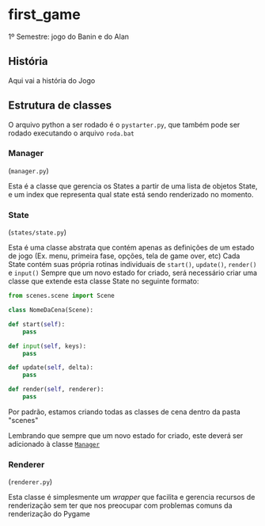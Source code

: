 # first_game
1º Semestre: jogo do Banin e do Alan


## História

Aqui vai a história do Jogo

## Estrutura de classes

O arquivo python a ser rodado é o ```pystarter.py```, que também pode ser rodado executando o arquivo ```roda.bat```

### Manager
(```manager.py```)

Esta é a classe que gerencia os States a partir de uma lista de objetos State, e um index que representa qual state está sendo renderizado no momento.
	
### State
(```states/state.py```)

Esta é uma classe abstrata que contém apenas as definições de um estado de jogo (Ex. menu, primeira fase, opções, tela de game over, etc)
Cada State contém suas própria rotinas individuais de ```start()```, ```update()```, ```render()``` e ```input()```
Sempre que um novo estado for criado, será necessário criar uma classe que extende esta classe State no seguinte formato:
	
```python
from scenes.scene import Scene

class NomeDaCena(Scene):

def start(self):
    pass

def input(self, keys):
    pass

def update(self, delta):
    pass

def render(self, renderer):
    pass
````
	
Por padrão, estamos criando todas as classes de cena dentro da pasta "scenes"
	
Lembrando que sempre que um novo estado for criado, este deverá ser adicionado à classe [```Manager```](https://github.com/gusta-el/first_game#Manager)
	
### Renderer
(```renderer.py```)

Esta classe é simplesmente um _wrapper_ que facilita e gerencia recursos de renderização sem ter que nos preocupar com problemas comuns da renderização do Pygame